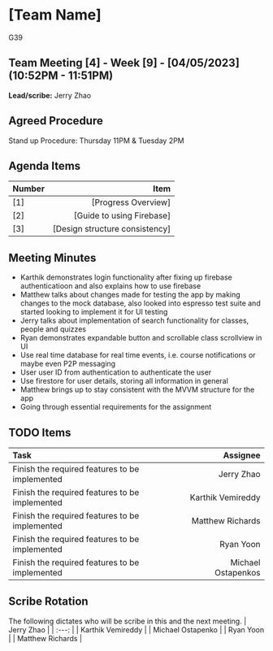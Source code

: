 # [Team Name]
G39

## Team Meeting [4] - Week [9] - [04/05/2023] (10:52PM - 11:51PM)
**Lead/scribe:** Jerry Zhao

## Agreed Procedure
Stand up Procedure: Thursday 11PM & Tuesday 2PM

## Agenda Items
| Number   |                           Item |
|:---------|-------------------------------:|
| [1]      |            [Progress Overview] |
| [2]      |      [Guide to using Firebase] |
| [3]      | [Design structure consistency] |

## Meeting Minutes
- Karthik demonstrates login functionality after fixing up firebase authenticatioon and also explains how to use firebase
- Matthew talks about changes made for testing the app by making changes to the mock database, also looked into espresso test suite and started looking to implement it for UI testing
- Jerry talks about implementation of search functionality for classes, people and quizzes 
- Ryan demonstrates expandable button and scrollable class scrollview in UI
- Use real time database for real time events, i.e. course notifications or maybe even P2P messaging
- User user ID from authentication to authenticate the user
- Use firestore for user details, storing all information in general
- Matthew brings up to stay consistent with the MVVM structure for the app
- Going through essential requirements for the assignment

## TODO Items
| Task                                               |           Assignee |
|:---------------------------------------------------|-------------------:|
| Finish the required features to be implemented     |         Jerry Zhao |
| Finish the required features to be implemented     |  Karthik Vemireddy |
| Finish the required features to be implemented     |   Matthew Richards |
| Finish the required features to be implemented     |          Ryan Yoon |
| Finish the required features to be implemented     | Michael Ostapenkos |

## Scribe Rotation  
The following dictates who will be scribe in this and the next meeting.
| Jerry Zhao |
| :---: |
| Karthik Vemireddy |
| Michael Ostapenko |
| Ryan Yoon |
| Matthew Richards |
